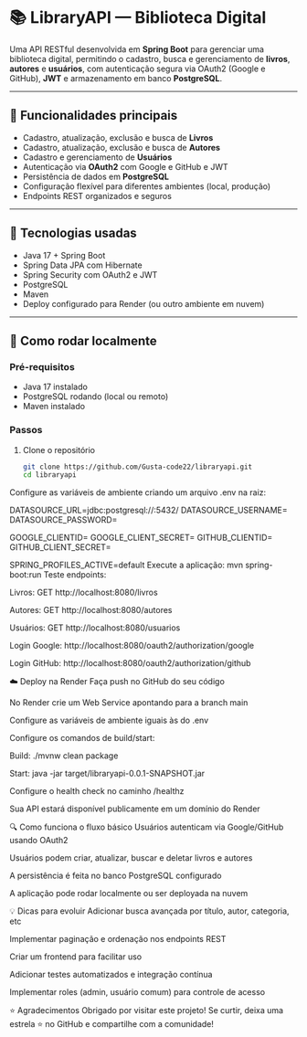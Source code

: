 # 📚 LibraryAPI — Biblioteca Digital

Uma API RESTful desenvolvida em **Spring Boot** para gerenciar uma biblioteca digital, permitindo o cadastro, busca e gerenciamento de **livros**, **autores** e **usuários**, com autenticação segura via OAuth2 (Google e GitHub),
**JWT** e armazenamento em banco **PostgreSQL**.

---

## 🌟 Funcionalidades principais

- Cadastro, atualização, exclusão e busca de **Livros**  
- Cadastro, atualização, exclusão e busca de **Autores**  
- Cadastro e gerenciamento de **Usuários**  
- Autenticação via **OAuth2** com Google e GitHub e JWT  
- Persistência de dados em **PostgreSQL**  
- Configuração flexível para diferentes ambientes (local, produção)  
- Endpoints REST organizados e seguros

---

## 🧰 Tecnologias usadas

- Java 17 + Spring Boot  
- Spring Data JPA com Hibernate  
- Spring Security com OAuth2 e JWT  
- PostgreSQL  
- Maven  
- Deploy configurado para Render (ou outro ambiente em nuvem)

---

## 🚀 Como rodar localmente

### Pré-requisitos

- Java 17 instalado  
- PostgreSQL rodando (local ou remoto)  
- Maven instalado  

### Passos

1. Clone o repositório  
   ```bash
   git clone https://github.com/Gusta-code22/libraryapi.git
   cd libraryapi
Configure as variáveis de ambiente criando um arquivo .env na raiz:

DATASOURCE_URL=jdbc:postgresql://<host>:5432/<database>
DATASOURCE_USERNAME=<usuario>
DATASOURCE_PASSWORD=<senha>

GOOGLE_CLIENTID=<seu-client-id-google>
GOOGLE_CLIENT_SECRET=<seu-secret-google>
GITHUB_CLIENTID=<seu-client-id-github>
GITHUB_CLIENT_SECRET=<seu-secret-github>

SPRING_PROFILES_ACTIVE=default
Execute a aplicação:
mvn spring-boot:run
Teste endpoints:

Livros: GET http://localhost:8080/livros

Autores: GET http://localhost:8080/autores

Usuários: GET http://localhost:8080/usuarios

Login Google: http://localhost:8080/oauth2/authorization/google

Login GitHub: http://localhost:8080/oauth2/authorization/github

☁️ Deploy na Render
Faça push no GitHub do seu código

No Render crie um Web Service apontando para a branch main

Configure as variáveis de ambiente iguais às do .env

Configure os comandos de build/start:

Build: ./mvnw clean package

Start: java -jar target/libraryapi-0.0.1-SNAPSHOT.jar

Configure o health check no caminho /healthz

Sua API estará disponível publicamente em um domínio do Render

🔍 Como funciona o fluxo básico
Usuários autenticam via Google/GitHub usando OAuth2

Usuários podem criar, atualizar, buscar e deletar livros e autores

A persistência é feita no banco PostgreSQL configurado

A aplicação pode rodar localmente ou ser deployada na nuvem

💡 Dicas para evoluir
Adicionar busca avançada por título, autor, categoria, etc

Implementar paginação e ordenação nos endpoints REST

Criar um frontend para facilitar uso

Adicionar testes automatizados e integração contínua

Implementar roles (admin, usuário comum) para controle de acesso


⭐ Agradecimentos
Obrigado por visitar este projeto!
Se curtir, deixa uma estrela ⭐ no GitHub e compartilhe com a comunidade!


